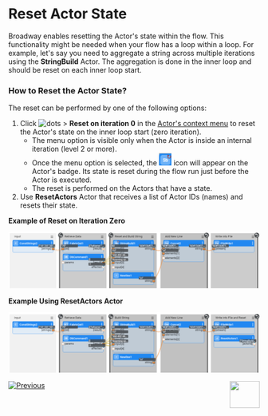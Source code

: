# Reset Actor State

Broadway enables resetting the Actor's state within the flow. This functionality might be needed when your flow has a loop within a loop. For example, let's say you need to aggregate a string across multiple iterations using the **StringBuild** Actor. The aggregation is done in the inner loop and should be reset on each inner loop start.

### How to Reset the Actor State?

The reset can be performed by one of the following options:

1. Click ![dots](images/99_19_dots.PNG) > **Reset on iteration 0** in the [Actor's context menu](18_broadway_flow_window.md#actor-context-menu) to reset the Actor's state on the inner loop start (zero iteration). 
   - The menu option is visible only when the Actor is inside an internal iteration (level 2 or more).
   - Once the menu option is selected, the <img src="images/99_32_reset.PNG" style="zoom: 67%;" /> icon will appear on the Actor's badge. Its state is reset during the flow run just before the Actor is executed. 
   - The reset is performed on the Actors that have a state.
2. Use **ResetActors** Actor that receives a list of Actor IDs (names) and resets their state.

**Example of Reset on Iteration Zero** 

![](images/99_32_1.PNG)

**Example Using ResetActors Actor**

![](images/99_32_2.PNG)



[![Previous](/articles/images/Previous.png)](31_broadway_profiler.md)[<img align="right" width="60" height="54" src="/articles/images/Next.png">](33_flow_properties.md)
